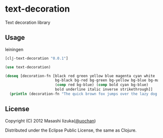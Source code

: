 # text-decoration

Text decoration library

## Usage

leiningen
```clojure
[clj-text-decoration "0.0.1"]
```

```clojure
(use text-decoration)

(doseq [decoration-fn [black red green yellow blue magenta cyan white
                       bg-black bg-red bg-green bg-yellow bg-blue bg-magenta bg-cyan bg-white
                       (comp red bg-blue) (comp bold cyan bg-blue)
                       bold underline italic inverse strikethrough]]
  (println (decoration-fn "The quick brown fox jumps over the lazy dog.")))
```

## License

Copyright (C) 2012 Masashi Iizuka([@uochan](http://twitter.com/uochan/))

Distributed under the Eclipse Public License, the same as Clojure.

